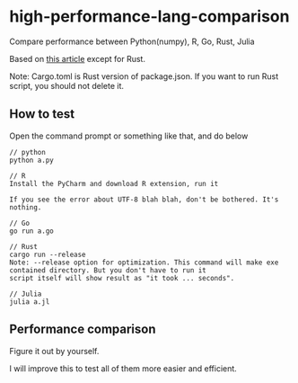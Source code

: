 # high-performance-lang-comparison
Compare performance between Python(numpy), R, Go, Rust, Julia

Based on <a href="https://www.datascienceland.com/blog/performance-between-python-r-julia-and-go-which-one-is-better-29">this article</a> except for Rust.

Note: Cargo.toml is Rust version of package.json. If you want to run Rust script, you should not delete it.

## How to test
Open the command prompt or something like that, and do below

```
// python
python a.py

// R
Install the PyCharm and download R extension, run it

If you see the error about UTF-8 blah blah, don't be bothered. It's nothing.

// Go
go run a.go

// Rust
cargo run --release
Note: --release option for optimization. This command will make exe contained directory. But you don't have to run it
script itself will show result as "it took ... seconds".

// Julia
julia a.jl
```

## Performance comparison
Figure it out by yourself.

I will improve this to test all of them more easier and efficient.
